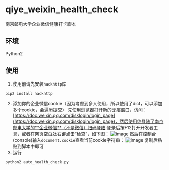 # qiye_weixin_health_check

南京邮电大学企业微信健康打卡脚本

## 环境

Python2

## 使用

1. 使用前请先安装`hackhttp`库

  ```sh
  pip2 install hackhttp
  ```
2. 添加你的企业微信cookie（因为考虑到多人使用，所以使用了dict，可以添加多个cookie，会遍历提交）
  先使用浏览器打开新的无痕窗口，访问：[https://doc.weixin.qq.com/disklogin/login_page](https://doc.weixin.qq.com/disklogin/login_page)，然后使用你登陆了南京邮电大学的**企业微信**（不是微信）扫码登陆
  登录后按F12打开开发者工具，或者在网页空白处右键点击“检查”，如下图：
  ![image](https://user-images.githubusercontent.com/66706544/144440784-d825f6ea-1657-470e-8fe5-ee94025789cd.png)
  然后在控制台(console)输入`document.cookie`查看当前cookie字符串：
  ![image](https://user-images.githubusercontent.com/66706544/144441988-90e30845-8a31-4c28-9751-1202047df99d.png)
  复制后粘贴到脚本中即可
3. 运行
  ```sh
  python2 auto_health_check.py
  ```

